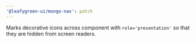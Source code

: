 ```yaml
---
'@leafygreen-ui/mongo-nav': patch
---
```


Marks decorative icons across component with `role='presentation'` so that they are hidden from screen readers.
